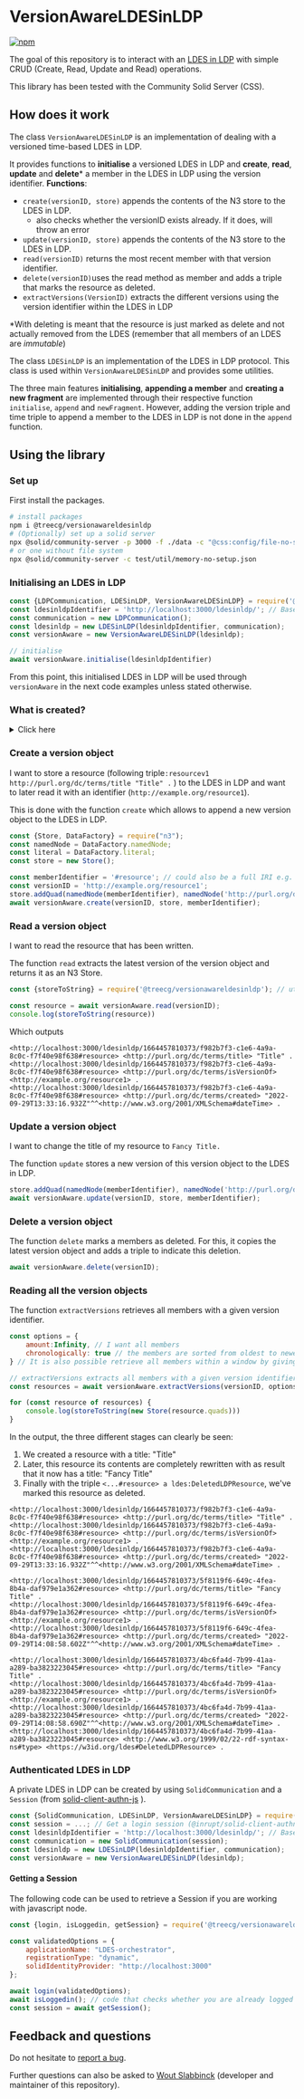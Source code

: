 # VersionAwareLDESinLDP

[![npm](https://img.shields.io/npm/v/@treecg/versionawareldesinldp)](https://www.npmjs.com/package/@treecg/versionawareldesinldp)

The goal of this repository is to interact with an [LDES in LDP](https://woutslabbinck.github.io/LDESinLDP/index.html) with simple CRUD (Create, Read, Update and Read) operations.

This library has been tested with the Community Solid Server (CSS).

## How does it work

The class `VersionAwareLDESinLDP` is an implementation of dealing with a versioned time-based LDES in LDP.

It provides functions to **initialise** a versioned LDES in LDP and **create**, **read**, **update** and **delete**\* a member in the LDES in LDP using the version identifier.
**Functions**:

* `create(versionID, store)` appends the contents of the N3 store to the LDES in LDP.
  * also checks whether the versionID exists already. If it does, will throw an error
* `update(versionID, store)` appends the contents of the N3 store to the LDES in LDP.
* `read(versionID)` returns the most recent member with that version identifier.
* `delete(versionID)`uses the read method as member and adds a triple that marks the resource as deleted.
* `extractVersions(VersionID)` extracts the different versions using the version identifier within the LDES in LDP

\*With deleting is meant that the resource is just marked as delete and not actually removed from the LDES (remember that all members of an LDES are *immutable*)

The class `LDESinLDP` is an implementation of the LDES in LDP protocol.  This class is used within `VersionAwareLDESinLDP` and provides some utilities.

The three main features **initialising**, **appending a member** and **creating a new fragment** are implemented through their respective function `initialise`, `append` and `newFragment`.
However, adding the version triple and time triple to append a member to the LDES in LDP is not done in the `append` function.

## Using the library

### Set up

First install the packages.

```bash
# install packages
npm i @treecg/versionawareldesinldp
# (Optionally) set up a solid server
npx @solid/community-server -p 3000 -f ./data -c "@css:config/file-no-setup.json"
# or one without file system
npx @solid/community-server -c test/util/memory-no-setup.json
```

### Initialising an LDES in LDP

```javascript
const {LDPCommunication, LDESinLDP, VersionAwareLDESinLDP} = require('@treecg/versionawareldesinldp');
const ldesinldpIdentifier = 'http://localhost:3000/ldesinldp/'; // Base URL of the LDES in LDP 
const communication = new LDPCommunication();
const ldesinldp = new LDESinLDP(ldesinldpIdentifier, communication);
const versionAware = new VersionAwareLDESinLDP(ldesinldp);

// initialise
await versionAware.initialise(ldesinldpIdentifier)
```

From this point, this initialised LDES in LDP will be used through `versionAware`  in the next code examples unless stated otherwise.

### What is created?

<details>
<summary>Click here</summary>

```
- localhost:3000/
 |- ldesinldp/
  |- {timestamp}/
```

In the container at URL `http://localhost:3000/`, the `ldesinldp` is created.
Furthermore, the ldes is described in there in that container. Which can be verified by sending a `GET` request

```sh
curl http://localhost:3000/ldesinldp/
```

```turtle
@prefix dc: <http://purl.org/dc/terms/> .
@prefix ldp: <http://www.w3.org/ns/ldp#> .
@prefix rdf: <http://www.w3.org/1999/02/22-rdf-syntax-ns#> .
@prefix tree: <https://w3id.org/tree#> .
@prefix xsd: <http://www.w3.org/2001/XMLSchema#> .
@prefix ldes: <http://w3id.org/ldes#>.

<http://localhost:3000/ldesinldp/> dc:modified "2022-09-29T13:23:30.000Z"^^xsd:dateTime ;
    rdf:type ldp:BasicContainer , ldp:Container , ldp:Resource , tree:Node ;
    ldp:contains <http://localhost:3000/ldesinldp/1664457810373/> ;
    ldp:inbox <http://localhost:3000/ldesinldp/1664457810373/> ;
    tree:relation [
        rdf:type tree:GreaterThanOrEqualToRelation ;
        tree:node <http://localhost:3000/ldesinldp/1664457810373/> ;
        tree:path dc:created ;
        tree:value "2022-09-29T13:23:30.373Z"^^xsd:dateTime
    ] .

<http://localhost:3000/ldesinldp/#EventStream> rdf:type ldes:EventStream ;
    ldes:timestampPath dc:created ;
    ldes:versionOfPath dc:isVersionOf ;
    tree:view <http://localhost:3000/ldesinldp/> .
```
</details>

### Create a version object

I want to store a resource (following triple`:resourcev1 http://purl.org/dc/terms/title "Title" .` ) to the LDES in LDP and want to later read it with an identifier (`http://example.org/resource1`).

This is done with the function `create` which allows to append a new version object to the LDES in LDP.

```javascript
const {Store, DataFactory} = require("n3");
const namedNode = DataFactory.namedNode;
const literal = DataFactory.literal;
const store = new Store();

const memberIdentifier = '#resource'; // could also be a full IRI e.g. http://example.org/resource1v1 
const versionID = 'http://example.org/resource1';
store.addQuad(namedNode(memberIdentifier), namedNode('http://purl.org/dc/terms/title'), literal('Title'));
await versionAware.create(versionID, store, memberIdentifier);
```

### Read a version object

I want to read the resource that has been written.

The function `read` extracts the latest version of the version object and returns it as an N3 Store.

```javascript
const {storeToString} = require('@treecg/versionawareldesinldp'); // utility function to convert a Store to a string

const resource = await versionAware.read(versionID);
console.log(storeToString(resource))
```

Which outputs

```turtle
<http://localhost:3000/ldesinldp/1664457810373/f982b7f3-c1e6-4a9a-8c0c-f7f40e98f638#resource> <http://purl.org/dc/terms/title> "Title" .
<http://localhost:3000/ldesinldp/1664457810373/f982b7f3-c1e6-4a9a-8c0c-f7f40e98f638#resource> <http://purl.org/dc/terms/isVersionOf> <http://example.org/resource1> .
<http://localhost:3000/ldesinldp/1664457810373/f982b7f3-c1e6-4a9a-8c0c-f7f40e98f638#resource> <http://purl.org/dc/terms/created> "2022-09-29T13:33:16.932Z"^^<http://www.w3.org/2001/XMLSchema#dateTime> .
```

### Update a version object

I want to change the title of my resource to `Fancy Title.`

The function `update` stores a new version of this version object to the LDES in LDP.

```javascript
store.addQuad(namedNode(memberIdentifier), namedNode('http://purl.org/dc/terms/title'), literal('Fancy Title'));
await versionAware.update(versionID, store, memberIdentifier);
```

### Delete a version object

The function `delete` marks a members as deleted. 
For this, it copies the latest version object and adds a triple to indicate this deletion.

```javascript
await versionAware.delete(versionID);
```

### Reading all the version objects 

The function `extractVersions` retrieves all members with a given version identifier. 

```javascript
const options = {
    amount:Infinity, // I want all members
    chronologically: true // the members are sorted from oldest to newest
} // It is also possible retrieve all members within a window by giving a `startDate` and `endDate` argument

// extractVersions extracts all members with a given version identifier constrained by the options
const resources = await versionAware.extractVersions(versionID, options)

for (const resource of resources) {
    console.log(storeToString(new Store(resource.quads)))
}
```

In the output, the three different stages can clearly be seen:

1. We created a resource with a title: "Title"
2. Later, this resource its contents are completely rewritten with as result that it now has a title: "Fancy Title"
3. Finally with the triple `<...#resource> a ldes:DeletedLDPResource`, we've marked this resource as deleted.

```turtle
<http://localhost:3000/ldesinldp/1664457810373/f982b7f3-c1e6-4a9a-8c0c-f7f40e98f638#resource> <http://purl.org/dc/terms/title> "Title" .
<http://localhost:3000/ldesinldp/1664457810373/f982b7f3-c1e6-4a9a-8c0c-f7f40e98f638#resource> <http://purl.org/dc/terms/isVersionOf> <http://example.org/resource1> .
<http://localhost:3000/ldesinldp/1664457810373/f982b7f3-c1e6-4a9a-8c0c-f7f40e98f638#resource> <http://purl.org/dc/terms/created> "2022-09-29T13:33:16.932Z"^^<http://www.w3.org/2001/XMLSchema#dateTime> .

<http://localhost:3000/ldesinldp/1664457810373/5f8119f6-649c-4fea-8b4a-daf979e1a362#resource> <http://purl.org/dc/terms/title> "Fancy Title" .
<http://localhost:3000/ldesinldp/1664457810373/5f8119f6-649c-4fea-8b4a-daf979e1a362#resource> <http://purl.org/dc/terms/isVersionOf> <http://example.org/resource1> .
<http://localhost:3000/ldesinldp/1664457810373/5f8119f6-649c-4fea-8b4a-daf979e1a362#resource> <http://purl.org/dc/terms/created> "2022-09-29T14:08:58.602Z"^^<http://www.w3.org/2001/XMLSchema#dateTime> .

<http://localhost:3000/ldesinldp/1664457810373/4bc6fa4d-7b99-41aa-a289-ba3823223045#resource> <http://purl.org/dc/terms/title> "Fancy Title" .
<http://localhost:3000/ldesinldp/1664457810373/4bc6fa4d-7b99-41aa-a289-ba3823223045#resource> <http://purl.org/dc/terms/isVersionOf> <http://example.org/resource1> .
<http://localhost:3000/ldesinldp/1664457810373/4bc6fa4d-7b99-41aa-a289-ba3823223045#resource> <http://purl.org/dc/terms/created> "2022-09-29T14:08:58.690Z"^^<http://www.w3.org/2001/XMLSchema#dateTime> .
<http://localhost:3000/ldesinldp/1664457810373/4bc6fa4d-7b99-41aa-a289-ba3823223045#resource> <http://www.w3.org/1999/02/22-rdf-syntax-ns#type> <https://w3id.org/ldes#DeletedLDPResource> .
```

### Authenticated LDES in LDP

A private LDES in LDP can be created by using `SolidCommunication` and a `Session` (from [solid-client-authn-js](https://github.com/inrupt/solid-client-authn-js) ).

```javascript
const {SolidCommunication, LDESinLDP, VersionAwareLDESinLDP} = require('@treecg/versionawareldesinldp');
const session = ...; // Get a login session (@inrupt/solid-client-authn-node or @inrupt/solid-client-authn-browser)
const ldesinldpIdentifier = 'http://localhost:3000/ldesinldp/'; // Base URL of the LDES in LDP 
const communication = new SolidCommunication(session);
const ldesinldp = new LDESinLDP(ldesinldpIdentifier, communication);
const versionAware = new VersionAwareLDESinLDP(ldesinldp);
```

#### Getting a Session

The following code can be used to retrieve a Session if you are working with javascript node.

```javascript
const {login, isLoggedin, getSession} = require('@treecg/versionawareldesinldp')

const validatedOptions = {
    applicationName: "LDES-orchestrator",
    registrationType: "dynamic",
    solidIdentityProvider: "http://localhost:3000"
};

await login(validatedOptions);
await isLoggedin(); // code that checks whether you are already logged in
const session = await getSession();
```

## Feedback and questions

Do not hesitate to [report a bug](https://github.com/woutslabbinck/VersionAwareLDESinLDP/issues).

Further questions can also be asked to [Wout Slabbinck](mailto:wout.slabbinck@ugent.be) (developer and maintainer of this repository).
